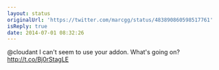 ```yaml
---
layout: status
originalUrl: 'https://twitter.com/marcgg/status/483890860598517761'
isReply: true
date: 2014-07-01 08:32:26
---
```


@cloudant I can't seem to use your addon. What's going on? http://t.co/Bj0rStagLE
